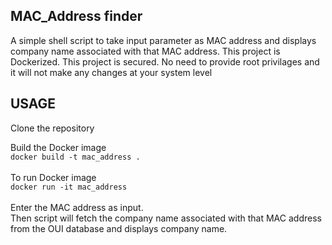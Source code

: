 ## MAC_Address finder
A simple shell script to take input parameter as MAC address and displays company name associated with that MAC address.
This project is Dockerized.
This project is secured. No need to provide root privilages and it will not make any changes at your system level

## USAGE
Clone the repository <br />

Build the Docker image <br />
``` docker build -t mac_address . ``` <br />
<br />
To run Docker image <br />
```docker run -it mac_address``` <br />
<br />
Enter the MAC address as input. <br />
Then script will fetch the company name associated with that MAC address from the OUI database and displays company name.



